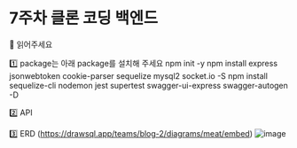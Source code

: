 # 7주차 클론 코딩 백엔드

🙏 읽어주세요

1️⃣ package는 아래 package를 설치해 주세요
npm init -y
npm install express jsonwebtoken cookie-parser sequelize mysql2 socket.io -S
npm install sequelize-cli nodemon jest supertest swagger-ui-express swagger-autogen -D

2️⃣ API


3️⃣ ERD (https://drawsql.app/teams/blog-2/diagrams/meat/embed)
![image](https://user-images.githubusercontent.com/112607606/198477378-a5653b00-d99a-4dd5-957a-0779470ea15e.png)
